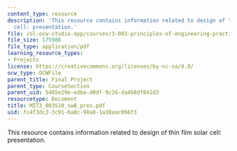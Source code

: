 ```yaml
---
content_type: resource
description: 'This resource contains information related to design of thin film solar
  cell: presentation.'
file: /ol-ocw-studio-app/courses/3-003-principles-of-engineering-practice-spring-2010/fc4f3dc23c916a8c98a01a30aac0b6f3_MIT3_003S10_swB_pres.pdf
file_size: 175986
file_type: application/pdf
learning_resource_types:
- Projects
license: https://creativecommons.org/licenses/by-nc-sa/4.0/
ocw_type: OCWFile
parent_title: Final Project
parent_type: CourseSection
parent_uid: 5465e29e-edba-d0df-9c26-da4b8df841d3
resourcetype: Document
title: MIT3_003S10_swB_pres.pdf
uid: fc4f3dc2-3c91-6a8c-98a0-1a30aac0b6f3
---
```

This resource contains information related to design of thin film solar cell: presentation.